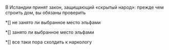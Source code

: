 В Исландии принят закон, защищающий «скрытый народ»:
прежде чем строить дом, вы обязаны проверить

*[]  не занято ли выбранное место эльфами

*[] занято ли выбранное место эльфами

*[] все таки пора схолдить к наркологу

